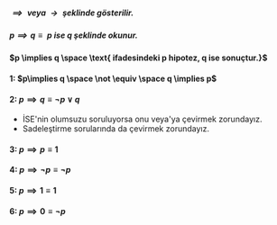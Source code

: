 ##### $\implies \text{   veya   } \rightarrow \text{     şeklinde gösterilir.}$
##### $p \implies q \equiv \text{   p ise q şeklinde okunur.}$

#### $p \implies q \space \text{      ifadesindeki p hipotez, q ise sonuçtur.}$

#### 1: $p\implies q \space \not \equiv \space q \implies p$
#### 2: $p \implies q \equiv \neg p \lor q$
- İSE'nin olumsuzu soruluyorsa onu veya'ya çevirmek zorundayız.
- Sadeleştirme sorularında da çevirmek zorundayız.
#### 3:  $p \implies p \equiv 1$
#### 4: $p \implies \neg p \equiv \neg p$
#### 5: $p \implies 1 \equiv 1$
#### 6: $p \implies 0 \equiv \neg p$
